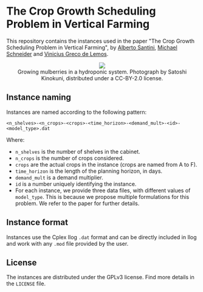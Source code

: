 # The Crop Growth Scheduling Problem in Vertical Farming

This repository contains the instances used in the paper "The Crop Growth Scheduling Problem in Vertical Farming", by [Alberto Santini](https://santini.in/), [Michael Schneider](https://www.dpo.rwth-aachen.de/cms/DPO/Der-Lehrstuhl/Team/Lehrstuhlleitung/~nwkh/Michael-Schneider/) and [Vinicius Greco de Lemos](https://www.linkedin.com/in/viniciusgreco/).

<p align="center">
    <img src="https://upload.wikimedia.org/wikipedia/commons/thumb/0/0c/Indoor_Hydroponics_of_Morus%2C_Japan_%2838459770052%29.jpg/640px-Indoor_Hydroponics_of_Morus%2C_Japan_%2838459770052%29.jpg"><br>
    Growing mulberries in a hydroponic system. Photograph by Satoshi Kinokuni, distributed under a CC-BY-2.0 license.
</p>

## Instance naming

Instances are named according to the following pattern:

```
<n_shelves>-<n_crops>-<crops>-<time_horizon>-<demand_mult>-<id>-<model_type>.dat
```

Where:

* `n_shelves` is the number of shelves in the cabinet.
* `n_crops` is the number of crops considered.
* `crops` are the actual crops in the instance (crops are named from A to F).
* `time_horizon` is the length of the planning horizon, in days.
* `demand_mult` is a demand multiplier.
* `id` is a number uniquely identifying the instance.
* For each instance, we provide three data files, with different values of `model_type`. This is because we propose multiple formulations for this problem. We refer to the paper for further details.

## Instance format

Instances use the Cplex Ilog `.dat` format and can be directly included in Ilog and work with any `.mod` file provided by the user.

## License

The instances are distributed under the GPLv3 license.
Find more details in the `LICENSE` file.